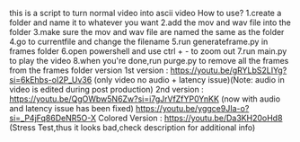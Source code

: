 this is a script to turn normal video into ascii video
How to use?
1.create a folder and name it to whatever you want
2.add the mov and wav file into the folder
3.make sure the mov and wav file are named the same as the folder
4.go to currentfile and change the filename
5.run generateframe.py in frames folder
6.open powershell and use ctrl + - to zoom out
7.run main.py to play the video
8.when you're done,run purge.py to remove all the frames from the frames folder
version
1st version : https://youtu.be/gRYLbS2LIYg?si=6kEhbs-oI2P_Uv36 (only video no audio + latency issue)(Note: audio in video is edited during post production)
2nd version : https://youtu.be/QgOWbw5N6Zw?si=i7gJrVfZfYP0YnKK (now with audio and latency issue has been fixed)
              https://youtu.be/yggce9JIa-o?si=_P4jFq86DeNR5O-X
Colored Version : https://youtu.be/Da3KH20oHd8 (Stress Test,thus it looks bad,check description for additional info)
